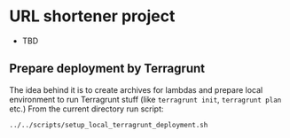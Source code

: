 # URL shortener project
-  TBD

## Prepare deployment by Terragrunt
The idea behind it is to create archives for lambdas and prepare
local environment to run Terragrunt stuff (like `terragrunt init`, `terragrunt plan` etc.)
From the current directory run script:
````bash
../../scripts/setup_local_terragrunt_deployment.sh
````